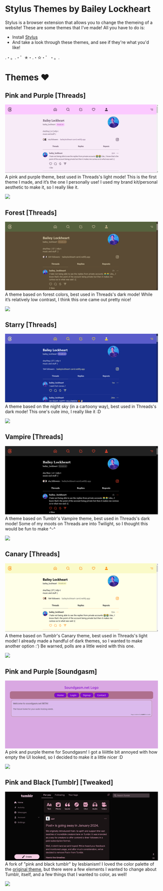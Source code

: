 # Stylus Themes by Bailey Lockheart
Stylus is a browser extension that allows you to change the themeing of a website! These are some themes that I've made! All you have to do is:

- Install [Stylus](https://add0n.com/stylus.html)
- And take a look through these themes, and see if they're what you'd like!

.・。.・゜✭・.・✫・゜・。. 

# Themes ♥
## Pink and Purple [Threads]
![pink and purple threads theme preview image](https://raw.githubusercontent.com/baileylockheart/stylus/main/images/pink-and-purple-threads.png)
A pink and purple theme, best used in Threads's light mode! This is the first theme I made, and it’s the one I personally use! I used my brand kit/personal aesthetic to make it, so I really like it.

[![](https://img.shields.io/badge/Install_directly_with-Stylus-teal)](https://raw.githubusercontent.com/baileylockheart/stylus/main/pink-and-purple-threads.user.styl)

## Forest [Threads]
![forest threads theme preview image](https://raw.githubusercontent.com/baileylockheart/stylus/main/images/forest-threads.png)
A theme based on forest colors, best used in Threads's dark mode! While it’s relatively low contrast, I think this one came out pretty nice!

[![](https://img.shields.io/badge/Install_directly_with-Stylus-teal)](https://raw.githubusercontent.com/baileylockheart/stylus/main/forest-threads.user.styl)

## Starry [Threads]
![starry threads theme preview image](https://raw.githubusercontent.com/baileylockheart/stylus/main/images/starry-threads.png)
A theme based on the night sky (in a cartoony way), best used in Threads's dark mode! This one's cute imo, I really like it :D

[![](https://img.shields.io/badge/Install_directly_with-Stylus-teal)](https://raw.githubusercontent.com/baileylockheart/stylus/main/starry-threads.user.styl)

## Vampire [Threads]
![vampire threads theme preview image](https://raw.githubusercontent.com/baileylockheart/stylus/main/images/vampire-threads.png)
A theme based on Tumblr's Vampire theme, best used in Threads's dark mode! Some of my moots on Threads are into Twilight, so I thought this would be fun to make ^-^

[![](https://img.shields.io/badge/Install_directly_with-Stylus-teal)](https://raw.githubusercontent.com/baileylockheart/stylus/main/vampire-threads.user.styl)

## Canary [Threads]
![canary threads theme preview image](https://raw.githubusercontent.com/baileylockheart/stylus/main/images/canary-threads.png)
A theme based on Tumblr's Canary theme, best used in Threads's light mode! I already made a handful of dark themes, so I wanted to make another option :’) Be warned, polls are a little weird with this one.

[![](https://img.shields.io/badge/Install_directly_with-Stylus-teal)](https://raw.githubusercontent.com/baileylockheart/stylus/main/canary-threads.user.styl)

## Pink and Purple [Soundgasm]
![pink and purple soundgasm theme preview image](https://raw.githubusercontent.com/baileylockheart/stylus/main/images/pink-and-purple-soundgasm.png)
A pink and purple theme for Soundgasm! I got a liiiittle bit annoyed with how empty the UI looked, so I decided to make it a little nicer :D

[![](https://img.shields.io/badge/Install_directly_with-Stylus-teal)](https://raw.githubusercontent.com/baileylockheart/stylus/main/pink-and-purple-soundgasm.user.styl)

## Pink and Black [Tumblr] [Tweaked]
![pink and black tumblr tweaked theme preview image](https://raw.githubusercontent.com/baileylockheart/stylus/main/images/pink-and-black-tumblr-tweaked.png)
A fork of "pink and black tumblr" by lesbianism! I loved the color palette of the [original theme](https://userstyles.world/style/12955/pink-and-black-tumblr), but there were a few elements I wanted to change about Tumblr, itself, and a few things that I wanted to color, as well!

[![](https://img.shields.io/badge/Install_directly_with-Stylus-teal)](https://raw.githubusercontent.com/baileylockheart/stylus/main/pink-and-black-tumblr-tweaked.user.styl)
